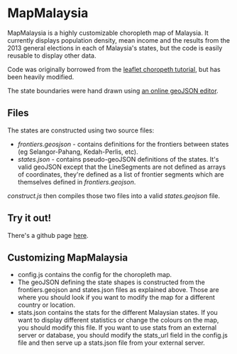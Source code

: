 # MapMalaysia

MapMalaysia is a highly customizable choropleth map of Malaysia. It currently displays population density, mean income and the results from the 2013 general elections in each of Malaysia's states, but the code is easily reusable to display other data.

Code was originally borrowed from the [leaflet choropeth tutorial](http://leafletjs.com/examples/choropleth.html), but has been heavily modified.

The state boundaries were hand drawn using [an online geoJSON editor](http://blog.sallarp.com/google-maps-geojson-editor/).

## Files

The states are constructed using two source files:

- *frontiers.geosjson* - contains definitions for the frontiers between states (eg Selangor-Pahang, Kedah-Perlis, etc).
- *states.json* - contains pseudo-geoJSON definitions of the states. It's valid geoJSON except that the LineSegments are not defined as arrays of coordinates, they're defined as a list of frontier segments which are themselves defined in *frontiers.geojson*.

*construct.js* then compiles those two files into a valid *states.geojson* file.

## Try it out!

There's a github page [here](http://jonnynewbs.github.io/MapMalaysia).

## Customizing MapMalaysia

- config.js contains the config for the choropleth map.
- The geoJSON defining the state shapes is constructed from the frontiers.geojson and states.json files as explained above. Those are where you should look if you want to modify the map for a different country or location.
- stats.json contains the stats for the different Malaysian states. If you want to display different statistics or change the colours on the map, you should modify this file. If you want to use stats from an external server or database, you should modify the stats_url field in the config.js file and then serve up a stats.json file from your external server.
